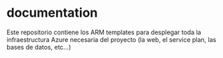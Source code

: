 # documentation

Este repositorio contiene los ARM templates para desplegar toda la infraestructura Azure necesaria del proyecto   (la web, el service plan, las bases de datos, etc…)
